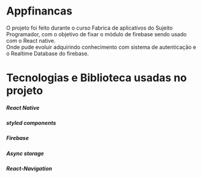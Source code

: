 # Appfinancas
O projeto foi feito durante o curso Fabrica de aplicativos do Sujeito Programador, com o objetivo de fixar o módulo de firebase sendo usado com o React native.<br>
Onde pude evoluir adquirindo conhecimento com sistema de autenticação e o Realtime Database do firebase.

# Tecnologias e Biblioteca usadas no projeto
##### React Native
##### styled components
##### Firebase
##### Async storage
##### React-Navigation

